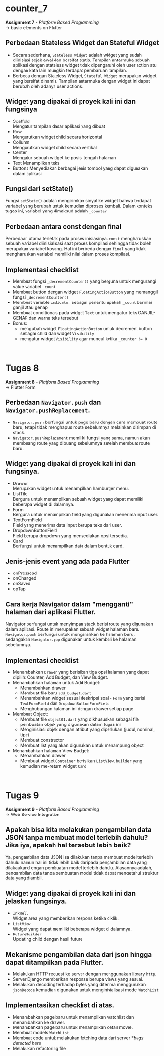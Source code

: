 # counter_7
**Assignment 7** - *Platform Based Programming*  
&rarr; basic elements on Flutter

## Perbedaan Stateless Widget dan Stateful Widget
- Secara sederhana, `Stateless Widget` adalah widget yang sudah diinisiasi sejak awal dan bersifat statis. Tampilan antarmuka sebuah aplikasi dengan stateless widget tidak dipengaruhi oleh user action atu dengan kata lain mungkin terdapat pembaruan tampilan.
- Berbeda dengan Stateless Widget, `Stateful Widget` merupakan widget yang bersifat dinamis. Tampilan antarmuka dengan widget ini dapat berubah oleh adanya user actions.

## Widget yang dipakai di proyek kali ini dan fungsinya
- Scaffold  
  Mengatur tampilan dasar aplikasi yang dibuat
- Row  
  Mengurutkan widget child secara horizontal
- Collumn  
  Mengurutkan widget child secara vertikal
- Center  
  Mengatur sebuah widget ke posisi tengah halaman
- Text
  Menampilkan teks
- Buttons
  Menyediakan berbagai jenis tombol yang dapat digunakan dalam aplikasi

## Fungsi dari setState()
Fungsi `setState()` adalah mengirimkan sinyal ke widget bahwa terdapat variabel yang berubah untuk kemudian diproses kembali. Dalam konteks tugas ini, variabel yang dimaksud adalah `_counter`

## Perbedaan antara const dengan final
Perbedaan utama terletak pada proses inisiasinya. `const` mengharuskan sebuah variabel diinisialisasi saat proses kompilasi sehingga tidak boleh merupakan variabel kosong. Hal ini berbeda dengan `final` yang tidak mengharuskan variabel memiliki nilai dalam proses kompilasi.

## Implementasi checklist
- Membuat fungsi `_decrementCounter()` yang berguna untuk mengurangi value variabel `_count`
- Membuat button dengan widget `FloatingActionButton` yang memanggil fungsi `_decrementCounter()`
- Membuat variable `indicator` sebagai penentu apakah `_count` bernilai ganjil atau genap
- Membuat conditionals pada widget `Text` untuk mengatur teks GANJIL-GENAP dan warna teks tersebut
- Bonus: 
  - mengubah widget `FloatingActionButton` untuk decrement button sebagai child dari widget `Visibility`
  - mengatur widget `Visibility` agar muncul ketika `_counter != 0`

<br />

# Tugas 8
**Assignment 8** - *Platform Based Programming*  
&rarr; Flutter Form

## Perbedaan `Navigator.push` dan `Navigator.pushReplacement`.
- `Navigator.push` berfungsi untuk page baru dengan cara membuat route baru, tetapi tidak menghapus route sebelumnya melainkan disimpan di stack.
- `Navigator.pushReplacement` memiliki fungsi yang sama, namun akan membuang route yang dibuang sebelumnya setelah membuat route baru.

## Widget yang dipakai di proyek kali ini dan fungsinya.
- Drawer  
Merupakan widget untuk menampilkan hamburger menu.
- ListTile  
Berguna untuk menampilkan sebuah widget yang dapat memiliki beberapa widget di dalamnya.
- Form  
Berguna untuk menampilkan field yang digunakan menerima input user.
- TextFormField  
Field yang menerima data input berupa teks dari user.
- DropdownButtonField  
Field berupa dropdown yang menyediakan opsi tersedia.
- Card  
Berfungsi untuk menampilkan data dalam bentuk card.

## Jenis-jenis event yang ada pada Flutter
- onPressesd
- onChanged
- onSaved
- opTap

## Cara kerja Navigator dalam "mengganti" halaman dari aplikasi Flutter.
Navigator berfungsi untuk menyimpan stack berisi route yang digunakan dalam aplikasi. Route ini merupakan sebuah widget halaman baru. `Navigator.push` berfungsi untuk mengarahkan ke halaman baru, sedangakan `Navigator.pop` digunakan untuk kembali ke halaman sebelumnya.


## Implementasi checklist
- Menambahkan `Drawer` yang berisikan tiga opsi halaman yang dapat dipilih: Counter, Add Budget, dan View Budget.
- Menambahkan halaman untuk Add Budget:
  - Menambahkan drawer
  - Membuat file baru `add_budget.dart`
  - Menambahkan widget sesuai deskripsi soal - `Form` yang berisi `TextFormField` dan `DropdownButtonFormField`
  - Menghubungan halaman ini dengan drawer setiap page
- Membuat Object:
  - Membuat file `object01.dart` yang dikhususkan sebagai file pembuatan objek yang digunakan dalam tugas ini
  - Menginisiasi objek dengan atribut yang diperlukan (judul, nominal, tipe)
  - Membuat constructor
  - Membuat list yang akan digunakan untuk menampung object
- Menambahkan halaman View Budget:
  - Menambahkan drawer
  - Membuat widget `Container` berisikan `ListView.builder` yang kemudian me-return widget `Card`

<br />

# Tugas 9
**Assignment 9** - *Platform Based Programming*  
&rarr; Web Service Integration

## Apakah bisa kita melakukan pengambilan data JSON tanpa membuat model terlebih dahulu? Jika iya, apakah hal tersebut lebih baik?
Ya, pengambilan data JSON isa dilakukan tanpa membuat model terlebih dahulu namun hal ini tidak lebih baik daripada pengambilan data yang dilakaukand engan pembuatan model terlebih dahulu. Alasannya adalah, pengambilan data tanpa pembuatan model tidak dapat mengetahui struktur data yang diambil.

## Widget yang dipakai di proyek kali ini dan jelaskan fungsinya.
- `InkWell`  
  Widget area yang memberikan respons ketika diklik.
- `ListView`  
  Widget yang dapat memiliki beberapa widget di dalamnya.
- `FutureBuilder`  
  Updating child dengan hasil future

## Mekanisme pengambilan data dari json hingga dapat ditampilkan pada Flutter.
- Melakukan HTTP request ke server dengan menggunakan library `http`.
- Server Django memberikan response berupa views yang sesuai.
- Melakukan decoding terhadap bytes yang diterima menggunakan `jsonDecode` kemudian digunakan untuk menginisialisasi model `WatchList`

## Implementasikan checklist di atas.
- Menambahkan page baru untuk menampilkan watchlist dan menambahkan ke drawer.
- Menambahkan page baru untuk menampilkan detail movie.
- Membuat models `WatchList`
- Membuat code untuk melakukan fetching data dari server **bugs detected here*
- Melakukan refactoring file
